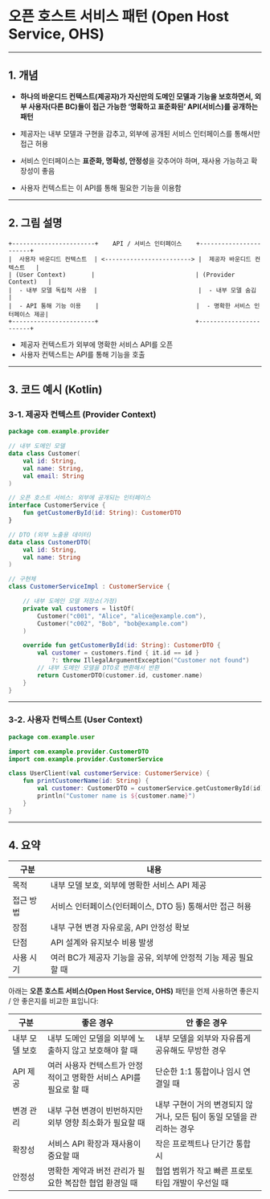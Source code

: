 
# **오픈 호스트 서비스 패턴 (Open Host Service, OHS)**

---

## **1. 개념**

- **하나의 바운디드 컨텍스트(제공자)가 자신만의 도메인 모델과 기능을 보호하면서, 외부 사용자(다른 BC)들이 접근 가능한 ‘명확하고 표준화된’ API(서비스)를 공개하는 패턴**
    
- 제공자는 내부 모델과 구현을 감추고, 외부에 공개된 서비스 인터페이스를 통해서만 접근 허용
    
- 서비스 인터페이스는 **표준화, 명확성, 안정성**을 갖추어야 하며, 재사용 가능하고 확장성이 좋음
    
- 사용자 컨텍스트는 이 API를 통해 필요한 기능을 이용함
    

---

## **2. 그림 설명**

```
+-----------------------+    API / 서비스 인터페이스    +-----------------------+
|  사용자 바운디드 컨텍스트  | <------------------------> |  제공자 바운디드 컨텍스트   |
| (User Context)       |                            | (Provider Context)   |
|  - 내부 모델 독립적 사용  |                            |  - 내부 모델 숨김        |
|  - API 통해 기능 이용    |                           |  - 명확한 서비스 인터페이스 제공|
+-----------------------+                           +-----------------------+
```

- 제공자 컨텍스트가 외부에 명확한 서비스 API를 오픈
- 사용자 컨텍스트는 API를 통해 기능을 호출

---

## **3. 코드 예시 (Kotlin)**

### **3-1. 제공자 컨텍스트 (Provider Context)**

```kotlin
package com.example.provider

// 내부 도메인 모델
data class Customer(
    val id: String,
    val name: String,
    val email: String
)

// 오픈 호스트 서비스: 외부에 공개되는 인터페이스
interface CustomerService {
    fun getCustomerById(id: String): CustomerDTO
}

// DTO (외부 노출용 데이터)
data class CustomerDTO(
    val id: String,
    val name: String
)

// 구현체
class CustomerServiceImpl : CustomerService {

    // 내부 도메인 모델 저장소(가정)
    private val customers = listOf(
        Customer("c001", "Alice", "alice@example.com"),
        Customer("c002", "Bob", "bob@example.com")
    )

    override fun getCustomerById(id: String): CustomerDTO {
        val customer = customers.find { it.id == id }
            ?: throw IllegalArgumentException("Customer not found")
        // 내부 도메인 모델을 DTO로 변환해서 반환
        return CustomerDTO(customer.id, customer.name)
    }
}
```

---

### **3-2. 사용자 컨텍스트 (User Context)**

```kotlin
package com.example.user

import com.example.provider.CustomerDTO
import com.example.provider.CustomerService

class UserClient(val customerService: CustomerService) {
    fun printCustomerName(id: String) {
        val customer: CustomerDTO = customerService.getCustomerById(id)
        println("Customer name is ${customer.name}")
    }
}
```

---

## **4. 요약**

| **구분** | **내용**                                 |
| ------ | -------------------------------------- |
| 목적     | 내부 모델 보호, 외부에 명확한 서비스 API 제공           |
| 접근 방법  | 서비스 인터페이스(인터페이스, DTO 등) 통해서만 접근 허용     |
| 장점     | 내부 구현 변경 자유로움, API 안정성 확보              |
| 단점     | API 설계와 유지보수 비용 발생                     |
| 사용 시기  | 여러 BC가 제공자 기능을 공유, 외부에 안정적 기능 제공 필요할 때 |

아래는 **오픈 호스트 서비스(Open Host Service, OHS)** 패턴을 언제 사용하면 좋은지 / 안 좋은지를 비교한 표입니다:

|**구분**|**좋은 경우**|**안 좋은 경우**|
|---|---|---|
|내부 모델 보호|내부 도메인 모델을 외부에 노출하지 않고 보호해야 할 때|내부 모델을 외부와 자유롭게 공유해도 무방한 경우|
|API 제공|여러 사용자 컨텍스트가 안정적이고 명확한 서비스 API를 필요로 할 때|단순한 1:1 통합이나 임시 연결일 때|
|변경 관리|내부 구현 변경이 빈번하지만 외부 영향 최소화가 필요할 때|내부 구현이 거의 변경되지 않거나, 모든 팀이 동일 모델을 관리하는 경우|
|확장성|서비스 API 확장과 재사용이 중요할 때|작은 프로젝트나 단기간 통합 시|
|안정성|명확한 계약과 버전 관리가 필요한 복잡한 협업 환경일 때|협업 범위가 작고 빠른 프로토타입 개발이 우선일 때|

